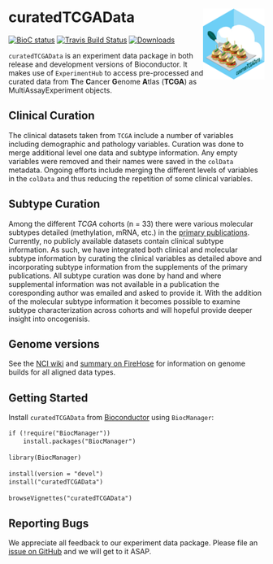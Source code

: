 # curatedTCGAData <a href='https://waldronlab.io/'><img src='https://raw.githubusercontent.com/Bioconductor/BiocStickers/master/curatedTCGAData/curatedTCGAData.png' align="right" height="139" /></a>

[![BioC status](http://www.bioconductor.org/shields/build/release/data-experiment/curatedTCGAData.svg)](http://bioconductor.org/checkResults/release/data-experiment-LATEST/curatedTCGAData/)
[![Travis Build Status](https://api.travis-ci.org/waldronlab/curatedTCGAData.svg?branch=master)](https://travis-ci.org/waldronlab/curatedTCGAData)
[![Downloads](http://www.bioconductor.org/shields/downloads/curatedTCGAData.svg)](https://bioconductor.org/packages/stats/data-experiment/curatedTCGAData)

`curatedTCGAData` is an experiment data package in both release and development
versions of Bioconductor. It makes use of `ExperimentHub` to access
pre-processed and curated data from **T**he **C**ancer **G**enome **A**tlas
(**TCGA**) as MultiAssayExperiment objects.

## Clinical Curation

The clinical datasets taken from `TCGA` include a number of variables including
demographic and pathology variables. Curation was done to merge additional
level one data and subtype information. Any empty variables were removed and
their names were saved in the `colData` metadata. Ongoing efforts include merging
the different levels of variables in the `colData` and thus reducing the
repetition of some clinical variables.

## Subtype Curation

Among the different *TCGA* cohorts (n = 33) there were various molecular subtypes
detailed (methylation, mRNA, etc.) in the [primary publications][]. Currently,
no publicly available datasets contain clinical subtype information. As such,
we have integrated both clinical and molecular subtype information by curating
the clinical variables as detailed above and incorporating subtype information
from the supplements of the primary publications. All subtype curation was done
by hand and where supplemental information was not available in a publication
the coresponding author was emailed and asked to provide it. With the addition
of the molecular subtype information it becomes possible to examine subtype
characterization across cohorts and will hopeful provide deeper insight into
oncogenisis. 

## Genome versions

See the [NCI wiki](https://web.archive.org/web/20170711175956/https://wiki.nci.nih.gov/display/TCGA/Platform#Platform-PlatformsandAssociatedReferenceGenomeAssemblies) and [summary on FireHose](https://confluence.broadinstitute.org/display/GDAC/FAQ#FAQ-Q%C2%A0Whatreferencegenomebuildareyouusing) for information on genome builds for all aligned data types.

## Getting Started

Install `curatedTCGAData` from [Bioconductor][] using `BiocManager`:

```
if (!require("BiocManager"))
    install.packages("BiocManager")

library(BiocManager)

install(version = "devel")
install("curatedTCGAData")

browseVignettes("curatedTCGAData")
```

## Reporting Bugs

We appreciate all feedback to our experiment data package. 
Please file an [issue on GitHub][] and we will get to it ASAP.

[primary publications]: https://www.zotero.org/groups/tcga_research_network_publications/items
[issue on GitHub]: https://github.com/waldronlab/curatedTCGAData/issues
[Bioconductor]: https://bioconductor.org/
